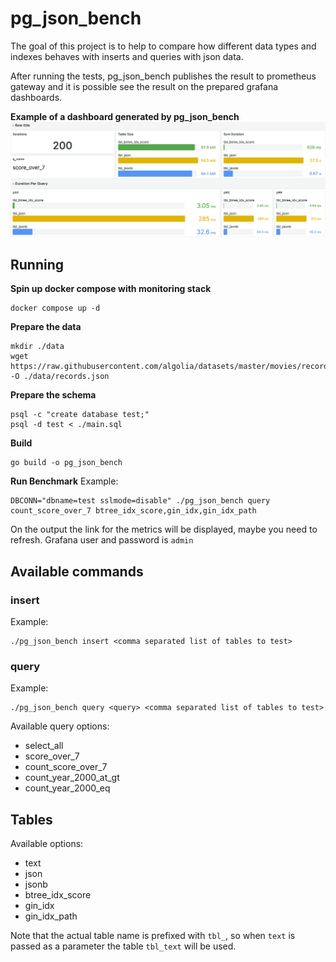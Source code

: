 # pg_json_bench

The goal of this project is to help to compare how different data types and indexes behaves with inserts and queries with json data.

After running the tests, pg_json_bench publishes the result to prometheus gateway and it is possible see the result on the prepared grafana dashboards.

**Example of a dashboard generated by pg_json_bench**
![](dashboard.png)

## Running
**Spin up docker compose with monitoring stack**
```shell
docker compose up -d
```

**Prepare the data**
```shell
mkdir ./data
wget https://raw.githubusercontent.com/algolia/datasets/master/movies/records.json -O ./data/records.json
```

**Prepare the schema**
```shell
psql -c "create database test;"
psql -d test < ./main.sql
```

**Build**
```shell
go build -o pg_json_bench
```

**Run Benchmark**
Example:
```shell
DBCONN="dbname=test sslmode=disable" ./pg_json_bench query count_score_over_7 btree_idx_score,gin_idx,gin_idx_path
```

On the output the link for the metrics will be displayed, maybe you need to refresh.
Grafana user and password is `admin`

## Available commands

### insert
Example:
```
./pg_json_bench insert <comma separated list of tables to test>
```

### query
Example:
```
./pg_json_bench query <query> <comma separated list of tables to test>
```

Available query options:
- select_all
- score_over_7
- count_score_over_7
- count_year_2000_at_gt
- count_year_2000_eq

## Tables
Available options:
- text
- json
- jsonb
- btree_idx_score
- gin_idx
- gin_idx_path

Note that the actual table name is prefixed with `tbl_`, so when `text` is passed as a parameter the table `tbl_text` will be used.
